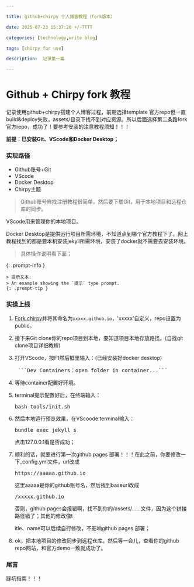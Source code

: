 ```yaml
---

title: github+chirpy 个人博客教程（fork版本）

date: 2025-07-23 15:37:20 +/-TTTT

categories: [technology,write blog]

tags: [chirpy for use] 

description:  记录第一篇

---
```


# Github + Chirpy fork 教程

记录使用github+chirpy搭建个人博客过程，前期选择template 官方repo但一直build&deploy失败，assets/目录下找不到对应资源。所以后面选择第二条路fork官方repo，成功了！要参考安装的注意教程须知！！！

**前提：已安装Git、VScode和Docker Desktop；**

### 实现路径

- Github账号+Git
- VScode
- Docker Desktop
- Chirpy主题



> Github账号自找注册教程很简单，然后要下载Git，用于本地项目和远程仓库的同步。

VScode用来管理你的本地项目。

Docker Desktop是提供运行项目所需环境，不知道点到哪个官方教程下了。网上教程找到的都是要本机安装jekyll所需环境，安装了docker就不需要去安装环境。

> 具体操作说明看下面；

{: .prompt-info }



```
> 提示文本.
> An example showing the `提示` type prompt.
{: .prompt-tip }
```

### 实操上线

1. [Fork chirpy](https://github.com/cotes2020/jekyll-theme-chirpy)并将其命名为`xxxxx.github.io`，'xxxxx'自定义，repo设置为public。

2. 接下来Git clone你的repo项目到本地，要知道项目本地存放路径。(自找git clone项目详细教程)

3. 打开VScode，按F1然后框里输入：(已经安装好docker desktop)

   <pre> ```Dev Containers：open folder in container...``` </pre>

4. 等待container配置好环境。

5. terminal提示配置好后，在终端输入：

   <pre>bash tools/init.sh</pre>

6. 然后本地运行预览效果，在VScoode terminal输入：

   <pre>bundle exec jekyll s</pre>

   点击127.0.0.1看是否成功；

7. 顺利的话，就要进行第一次github pages 部署！！！在此之前，你要修改一下_config.yml文件，url改成

   <pre>https://aaaaa.github.io</pre>

   这里aaaaa是你的github账号名，然后找到baseurl改成

   <pre>/xxxxx.github.io</pre>

   否则，github pages会报错啊，找不到你的/assets/……文件，因为这个拼接路径错了；其他的修改像t

   itle、name可以后续自行修改，不影响github pages 部署；

8.  ok，把本地项目的修改同步到远程仓库。然后等一会儿，查看你的github repo网站，和官方demo一致就成功了。

### 尾言

踩坑指南！！！